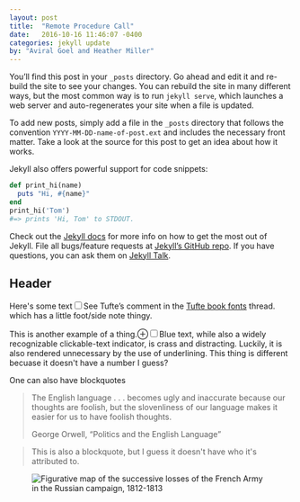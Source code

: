 ```yaml
---
layout: post
title:  "Remote Procedure Call"
date:   2016-10-16 11:46:07 -0400
categories: jekyll update
by: "Aviral Goel and Heather Miller"
---
```

You’ll find this post in your `_posts` directory. Go ahead and edit it and re-build the site to see your changes. You can rebuild the site in many different ways, but the most common way is to run `jekyll serve`, which launches a web server and auto-regenerates your site when a file is updated.

To add new posts, simply add a file in the `_posts` directory that follows the convention `YYYY-MM-DD-name-of-post.ext` and includes the necessary front matter. Take a look at the source for this post to get an idea about how it works.

Jekyll also offers powerful support for code snippets:

```ruby
def print_hi(name)
  puts "Hi, #{name}"
end
print_hi('Tom')
#=> prints 'Hi, Tom' to STDOUT.
```

Check out the [Jekyll docs][jekyll-docs] for more info on how to get the most out of Jekyll. File all bugs/feature requests at [Jekyll’s GitHub repo][jekyll-gh]. If you have questions, you can ask them on [Jekyll Talk][jekyll-talk].

## Header

Here's some text<label for="sn-proprietary-monotype-bembo" class="margin-toggle sidenote-number"></label><input type="checkbox" id="sn-proprietary-monotype-bembo" class="margin-toggle"/><span class="sidenote">See Tufte’s comment in the <a href="http://www.edwardtufte.com/bboard/q-and-a-fetch-msg?msg_id=0000Vt">Tufte book fonts</a> thread.</span> which has a little foot/side note thingy.

This is another example of a thing.<label for="mn-blue-links" class="margin-toggle">&#8853;</label><input type="checkbox" id="mn-blue-links" class="margin-toggle"/><span class="marginnote">Blue text, while also a widely recognizable clickable-text indicator, is crass and distracting. Luckily, it is also rendered unnecessary by the use of underlining.</span> This thing is different becuase it doesn't have a number I guess?

One can also have blockquotes

<blockquote>
  <p>The English language . . . becomes ugly and inaccurate because our thoughts are foolish, but the slovenliness of our language makes it easier for us to have foolish thoughts.</p>
  <footer>George Orwell, “Politics and the English Language”</footer>
</blockquote>

> This is also a blockquote, but I guess it doesn't have who it's attributed to.


<figure class="fullwidth">
  <img src="{{ site.baseurl }}/img/napoleons-march.png" alt="Figurative map of the successive losses of the French Army in the Russian campaign, 1812-1813" />
</figure>



[jekyll-docs]: http://jekyllrb.com/docs/home
[jekyll-gh]:   https://github.com/jekyll/jekyll
[jekyll-talk]: https://talk.jekyllrb.com/
